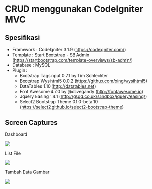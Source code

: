 CRUD menggunakan CodeIgniter MVC
================================

Spesifikasi
--------------------------------
* Framework : CodeIgniter 3.1.9 (https://codeigniter.com/)
* Template : Start Bootstrap - SB Admin (https://startbootstrap.com/template-overviews/sb-admin/)
* Database : MySQL
* Plugin :
	- Bootstrap TagsInput 0.7.1 by Tim Schlechter
	- Bootstrap Wysihtml5 0.0.2 (https://github.com/xing/wysihtml5)
	- DataTables 1.10 (http://datatables.net)
	- Font Awesome 4.7.0 by @davegandy (http://fontawesome.io)
	- Jquery Easing 1.4.1 (http://gsgd.co.uk/sandbox/jquery/easing/)
	- Select2 Bootstrap Theme 0.1.0-beta.10 (https://select2.github.io/select2-bootstrap-theme)
	

Screen Captures
--------------------------------
Dashboard

<img src="https://raw.githubusercontent.com/NomerSekawan/crudigniter-mvc/screencapture-crud-dashboard.png">

List File

<img src="https://raw.githubusercontent.com/NomerSekawan/crudigniter-mvc/screencapture-crud-file-tampil.png">

Tambah Data Gambar

<img src="https://raw.githubusercontent.com/NomerSekawan/crudigniter-mvc/screencapture-crud-gambar-tambah.png">
